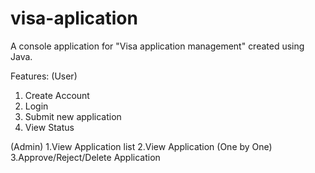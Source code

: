 # visa-aplication
A console application for "Visa application management" created using Java.

Features:
(User)
1. Create Account
2. Login
3. Submit new application
4. View Status

(Admin)
1.View Application list
2.View Application (One by One)
3.Approve/Reject/Delete Application
